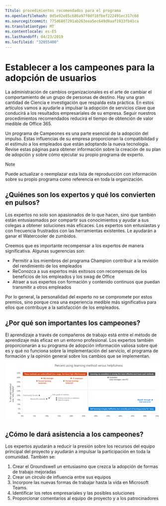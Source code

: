 ```yaml
---
Título: procedimientos recomendados para el programa
ms.openlocfilehash: 0d5e92e85c686a97f0df10fbef222491ec317c60
ms.sourcegitcommit: 775d6807291ab263eea5ec649d9aaf1933fb41ca
ms.translationtype: MT
ms.contentlocale: es-ES
ms.lasthandoff: 04/23/2019
ms.locfileid: "32055400"
---
```

# <a name="establish-champions-for-user-adoption"></a>Establecer a los campeones para la adopción de usuarios 

La administración de cambios organizacionales es el arte de cambiar el comportamiento de un grupo de personas de destino. Hay una gran cantidad de Ciencia e investigación que respalda esta práctica. En estos artículos vamos a ayudarle a impulsar la adopción de servicios clave que conducirá a los resultados empresariales de su empresa.  Seguir nuestros procedimientos recomendados reducirá el tiempo de obtención de valor medible de Office 365.  

Un programa de Campeones es una parte esencial de la adopción del impulso. Estas influencias de su empresa proporcionan la compatibilidad y el estímulo a los empleados que están adoptando la nueva tecnología. Revise estas páginas para obtener información sobre la creación de su plan de adopción y sobre cómo ejecutar su propio programa de experto. 

> [!NOTE]
> Puede actualizar o reemplazar esta lista de reproducción con información sobre su propio programa como referencia en toda la organización.

## <a name="who-are-champions-and-what-makes-them-tick"></a>¿Quiénes son los expertos y qué los convierten en pulsos?

Los expertos no solo son apasionados de lo que hacen, sino que también están entusiasmados por compartir sus conocimientos y ayudar a sus colegas a obtener soluciones más eficaces. Los expertos son entusiastas y con frecuencia frustrados con las herramientas existentes. Le ayudarán a ganar el Watercooler de zumbidos.  

Creemos que es importante recompensar a los expertos de manera significativa. Algunas sugerencias son:

- Permitir a los miembros del programa Champion contribuir a la revisión del rendimiento de los empleados
- ReConozca a sus expertos más exitosos con recompensas de los beneficios de los empleados y los swag de Office  
- Atraer a sus expertos con formación y contenido continuos que puedan transmitir a otros empleados 

Por lo general, la personalidad del experto no se compromete por estos premios, sino porque crea una experiencia medible más significativa para ellos que contribuye a la satisfacción de los empleados. 

## <a name="why-are-champions-important"></a>¿Por qué son importantes los campeones? 

El aprendizaje a través de compañeros de trabajo está entre el método de aprendizaje más eficaz en un entorno profesional. Los expertos también proporcionarán a su programa de adopción información valiosa sobre qué es y qué no funciona sobre la implementación del servicio, el programa de formación y la opinión general sobre los cambios que se implementan.  

![Porcentaje con uso de aprendizaje por comparación de métodos de aprendizaje](media/champstats.png)

## <a name="how-will-champions-support-you"></a>¿Cómo le dará asistencia a los campeones?

Los expertos ayudarán a reducir la presión sobre los recursos del equipo principal del proyecto y ayudarán a impulsar la participación en toda la comunidad. También se:

1. Crear el Groundswell un entusiasmo que crezca la adopción de formas de trabajo mejoradas
1. Crear un círculo de influencia entre sus equipos
1. Incorpore las nuevas formas de trabajar hasta la vida en Microsoft Teams.
1. Identificar los retos empresariales y las posibles soluciones
1. Proporcionar comentarios al equipo de proyecto y a los patrocinadores

